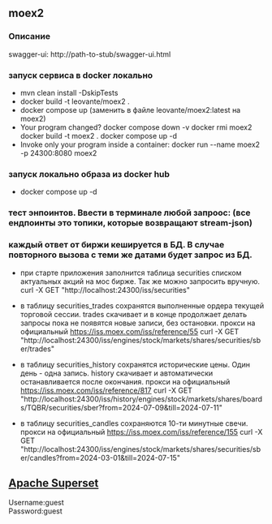 ## moex2

### Описание
swagger-ui: http://path-to-stub/swagger-ui.html  

### запуск сервиса в docker локально
- mvn clean install -DskipTests
- docker build -t leovante/moex2 .
- docker compose up (заменить в файле leovante/moex2:latest на moex2)
- Your program changed?
    docker compose down -v
    docker rmi moex2
    docker build -t moex2 .
    docker compose up -d
- Invoke only your program inside a container:
    docker run --name moex2 -p 24300:8080 moex2

### запуск локально образа из docker hub
- docker compose up -d

### тест энпоинтов. Ввести в терминале любой запроос: (все ендпоинты это топики, которые возвращают stream-json)
### каждый ответ от биржи кешируется в БД. В случае повторного вызова с теми же датами будет запрос из БД.
- при старте приложения заполнится таблица securities списком актуальных акций на мос бирже. Так же можно запросить вручную.
curl -X GET "http://localhost:24300/iss/securities"

- в таблицу securities_trades сохранятся выполненные ордера текущей торговой сессии.
trades скачивает и в конце продолжает делать запросы пока не появятся новые записи, без остановки.
прокси на официальный https://iss.moex.com/iss/reference/55
curl -X GET "http://localhost:24300/iss/engines/stock/markets/shares/securities/sber/trades"

- в таблицу securities_history сохранятся исторические цены. Один день - одна запись.
history скачивает и автоматически останавливается после окончания.
прокси на официальный https://iss.moex.com/iss/reference/817
curl -X GET "http://localhost:24300/iss/history/engines/stock/markets/shares/boards/TQBR/securities/sber?from=2024-07-09&till=2024-07-11"

- в таблицу securities_candles сохраняются 10-ти минутные свечи.
прокси на официальный https://iss.moex.com/iss/reference/155
curl -X GET "http://localhost:24300/iss/engines/stock/markets/shares/securities/sber/candles?from=2024-03-01&till=2024-07-15"

## [Apache Superset](https://superset.apache.org/)
Username:guest  
Password:guest 